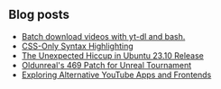 ## Blog posts
<!-- BLOG-POST-LIST:START -->
- [Batch download videos with yt-dl and bash.](https://furycd001.github.io/batch-download-videos-with-yt-dl-and-bash/)
- [CSS-Only Syntax Highlighting](https://furycd001.github.io/css-only-syntax-highlighting/)
- [The Unexpected Hiccup in Ubuntu 23.10 Release](https://furycd001.github.io/the-unexpected-hiccup-in-ubuntu-2310-release/)
- [Oldunreal&#39;s 469 Patch for Unreal Tournament](https://furycd001.github.io/oldunreals-469-patch-for-unreal-tournament/)
- [Exploring Alternative YouTube Apps and Frontends](https://furycd001.github.io/exploring-alternative-youtube-apps-and-frontends/)
<!-- BLOG-POST-LIST:END -->

<!--
**furycd001/furycd001** is a ✨ _special_ ✨ repository because its `README.md` (this file) appears on your GitHub profile.

Here are some ideas to get you started:

- 🔭 I’m currently working on ...
- 🌱 I’m currently learning ...
- 👯 I’m looking to collaborate on ...
- 🤔 I’m looking for help with ...
- 💬 Ask me about ...
- 📫 How to reach me: ...
- 😄 Pronouns: ...
- ⚡ Fun fact: ...
-->
